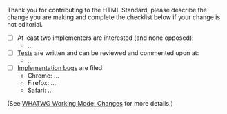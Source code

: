 Thank you for contributing to the HTML Standard, please describe the change you are making and complete the checklist below if your change is not editorial.

- [ ] At least two implementers are interested (and none opposed):
   * &hellip;
- [ ] [Tests](https://github.com/web-platform-tests/wpt) are written and can be reviewed and commented upon at:
   * &hellip;
- [ ] [Implementation bugs](https://github.com/whatwg/meta/blob/master/MAINTAINERS.md#handling-pull-requests) are filed:
   * Chrome: &hellip;
   * Firefox: &hellip;
   * Safari: &hellip;

(See [WHATWG Working Mode: Changes](https://whatwg.org/working-mode#changes) for more details.)
